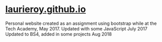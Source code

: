 # [laurieroy.github.io](https://laurieroy.github.io/)
Personal website created as an assignment using bootstrap while at the Tech Academy, May 2017.
Updated with some JavaScript July 2017
Updated to BS4, added in some projects Aug 2018
